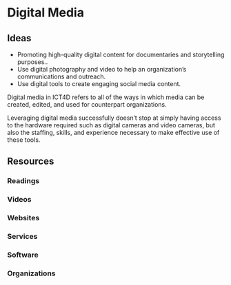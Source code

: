 # Digital Media

## Ideas

- Promoting high-quality digital content for documentaries and storytelling purposes..
- Use digital photography and video to help an organization’s communications and outreach.
- Use digital tools to create engaging social media content.

Digital media in ICT4D refers to all of the ways in which media can be created, edited, and used for counterpart organizations.

Leveraging digital media successfully doesn’t stop at simply having access to the hardware required such as digital cameras and video cameras, but also the staffing, skills, and experience necessary to make effective use of these tools.

## Resources

### Readings

### Videos

### Websites

### Services

### Software

### Organizations


